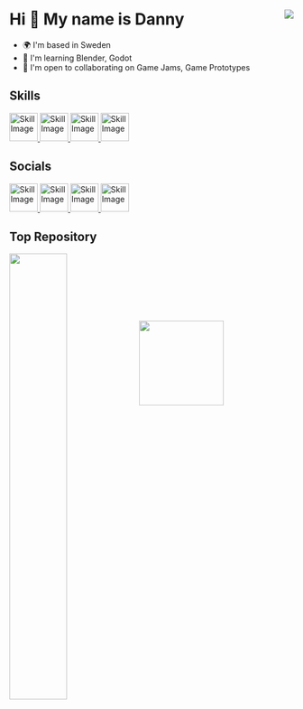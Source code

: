 Hi 👋 My name is Danny <img align="right" src="https://visitor-badge.laobi.icu/badge?page_id=tailsc.tailsc" />
==================================
* 🌍  I'm based in Sweden
* 🧠  I'm learning Blender, Godot
* 🤝  I'm open to collaborating on Game Jams, Game Prototypes

## Skills

<a href="https://www.blender.org/">
  <img src="https://github.com/tailsc/tailsc/blob/main/.github/Badges/Blender.png?raw=true" alt="Skill Image" width="50">
</a>

<a href="https://godotengine.org">
  <img src="https://github.com/tailsc/tailsc/blob/main/.github/Badges/Godot.png?raw=true" alt="Skill Image" width="50">
</a>

<a href="https://www.blackmagicdesign.com/products/davinciresolve">
  <img src="https://github.com/tailsc/tailsc/blob/main/.github/Badges/Davinci%20Resolve.png?raw=true" alt="Skill Image" width="50">
</a>

<a href="https://pixlr.com/">
  <img src="https://github.com/tailsc/tailsc/blob/main/.github/Badges/Pixlr.png?raw=true" alt="Skill Image" width="50">
</a>

## Socials

<a href="https://discordapp.com/users/364076254812438538">
  <img src="https://github.com/tailsc/tailsc/blob/main/.github/Badges/Discord.png?raw=true" alt="Skill Image" width="50">
</a>

<a href="https://www.youtube.com/@SuperCrow?sub_confirmation=1">
  <img src="https://github.com/tailsc/tailsc/blob/main/.github/Badges/Youtube.png?raw=true" alt="Skill Image" width="50">
</a>

<a href="https://d-tails.itch.io/">
  <img src="https://github.com/tailsc/tailsc/blob/main/.github/Badges/Itch.png?raw=true" alt="Skill Image" width="50">
</a>

<a href="https://www.twitch.tv/crowgames69">
  <img src="https://github.com/tailsc/tailsc/blob/main/.github/Badges/Twitch.png?raw=true" alt="Skill Image" width="50">
</a>

## Top Repository

<div width="100%" align="center"><a href="https://github.com/tailsc/tailsc" align="left"><img align="left" width="45%" src="https://github-readme-stats.vercel.app/api/pin/?username=tailsc&repo=tailsc&title_color=3382ed&text_color=ffffff&icon_color=3382ed&bg_color=181824&hide_border=true&locale=en" /></a></div><br /><br /><br /><br /><br /><br /><br />

<a href="https://www.ko-fi.com/supercrow">
  <img src="https://storage.ko-fi.com/cdn/kofi2.png?v=3" width="150" style="border: none;"/> <!-- Add border: none; to the image -->
</a>
